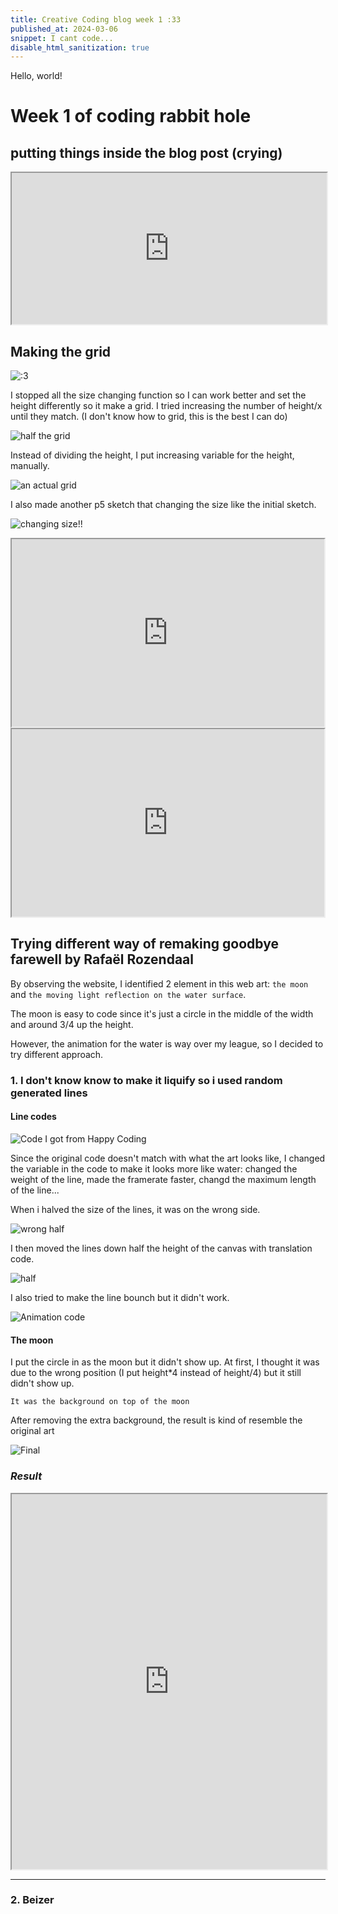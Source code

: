 ```yaml
---
title: Creative Coding blog week 1 :33
published_at: 2024-03-06
snippet: I cant code...
disable_html_sanitization: true
---
```


Hello, world!

# **Week 1 of coding rabbit hole** 
## putting things inside the blog post (crying)


<iframe src="https://editor.p5js.org/NoaLwx/full/IaH4veEs5" width="100%" height="242px"></iframe>

## Making the grid
![:3](/week1/index.png)

I stopped all the size changing function so I can work better and set the height differently so it make a grid. I tried increasing the number of height/x until they match. (I don't know how to grid, this is the best I can do)

![half the grid](/week1/halfgrid.png)

Instead of dividing the height, I put increasing variable for the height, manually. 

![an actual grid](/week1/grid.png)

I also made another p5 sketch that changing the size like the initial sketch.

![changing size!!](/week1/size.png)

<iframe src="https://editor.p5js.org/NoaLwx/full/Njbz891S5" width=500 height= 300></iframe>

<iframe src="https://editor.p5js.org/NoaLwx/full/Vcr-J_mLX" width=500 height=300></iframe>

## Trying different way of remaking goodbye farewell by Rafaël Rozendaal
 By observing the website, I identified 2 element in this web art: `the moon` and `the moving light reflection on the water surface`.

The moon is easy to code since it's just a circle in the middle of the width and around 3/4 up the height.

However, the animation for the water is way over my league,  so I decided to try different approach.


### 1. I don't know know to make it liquify so i used random generated lines
#### Line codes

![Code I got from Happy Coding](/week1/random.png)

Since the original code doesn't match with what the art looks like, I changed the variable in the code to make it looks more like water: changed the weight of the line, made the framerate faster, changd the maximum length of the line... 

When i halved the size of the lines, it was on the wrong side.

![wrong half](/week1/wronghalf.png)

I then moved the lines down half the height of the canvas with translation code.

![half](/week1/half.png)

I also tried to make the line bounch but it didn't work.

![Animation code](/week1/bounce.png)

#### The moon
I put the circle in as the moon but it didn't show up. At first, I thought it was due to the wrong position (I put height*4 instead of height/4) but it still didn't show up.

`It was the background on top of the moon`

After removing the extra background, the result is kind of resemble the original art

![Final](/week1/final.png)

### **_Result_**
<iframe src="https://editor.p5js.org/NoaLwx/full/m_5UNaLnt" width="100%" height="600"></iframe>


***


### 2. Beizer